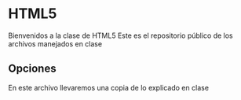 # HTML5

Bienvenidos a la clase de HTML5
Este es el repositorio público de los archivos manejados en clase

## Opciones

En este archivo llevaremos una copia de lo explicado en clase
